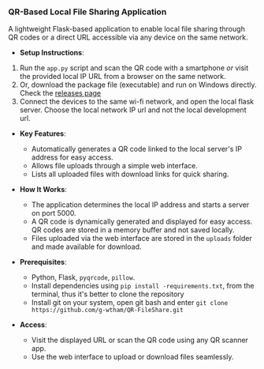 ### QR-Based Local File Sharing Application  

A lightweight Flask-based application to enable local file sharing through QR codes or a direct URL accessible via any device on the same network.

- **Setup Instructions**:  
1. Run the `app.py` script and scan the QR code with a smartphone _or_ visit the provided local IP URL from a browser on the same network.
2. Or, download the package file (executable) and run on Windows directly. Check the [releases page](https://github.com/g-wtham/QR-FileShare/releases/tag/v1.0.0)
3. Connect the devices to the same wi-fi network, and open the local flask server. Choose the local network IP url and not the local development url.

- **Key Features**:  
  - Automatically generates a QR code linked to the local server's IP address for easy access.  
  - Allows file uploads through a simple web interface.  
  - Lists all uploaded files with download links for quick sharing.  

- **How It Works**:  
  - The application determines the local IP address and starts a server on port 5000.  
  - A QR code is dynamically generated and displayed for easy access. QR codes are stored in a memory buffer and not saved locally. 
  - Files uploaded via the web interface are stored in the `uploads` folder and made available for download.  

- **Prerequisites**:
  - Python, Flask, `pyqrcode`, `pillow`.
  - Install dependencies using `pip install -requirements.txt`, from the terminal, thus it's better to clone the repository
  - Install git on your system, open git bash and enter `git clone https://github.com/g-wtham/QR-FileShare.git`

- **Access**:  
  - Visit the displayed URL or scan the QR code using any QR scanner app.  
  - Use the web interface to upload or download files seamlessly.  
  
